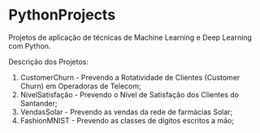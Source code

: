 # PythonProjects

Projetos de aplicação de técnicas de Machine Learning  e Deep Learning com Python.

Descrição dos Projetos:
1) CustomerChurn   - Prevendo a Rotatividade de Clientes (Customer Churn) em Operadoras de Telecom;
2) NivelSatisfação - Prevendo o Nível de Satisfação dos Clientes do Santander;
3) VendasSolar     - Prevendo as vendas da rede de farmácias Solar;
4) FashionMNIST - Prevendo as classes de dígitos escritos a mão;
